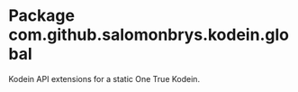 # Package com.github.salomonbrys.kodein.global

Kodein API extensions for a static One True Kodein.
